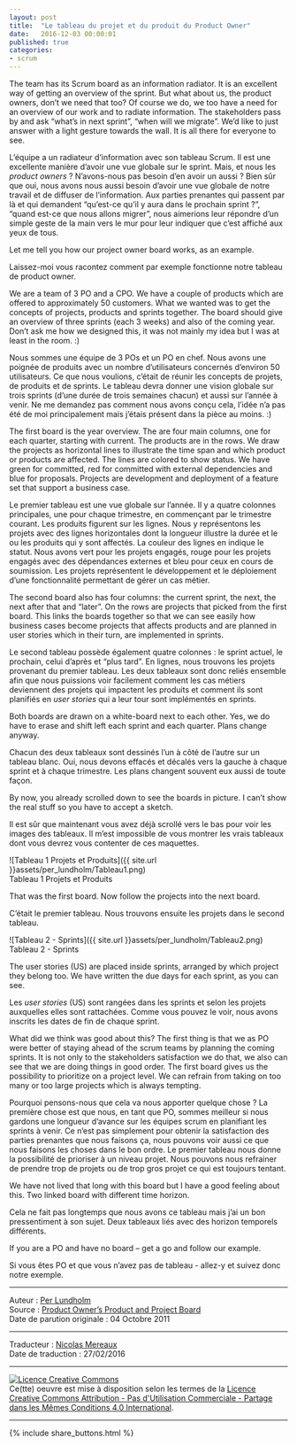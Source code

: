 ```yaml
---
layout: post
title:  "Le tableau du projet et du produit du Product Owner"
date:   2016-12-03 00:00:01
published: true
categories: 
- scrum
---
```


The team has its Scrum board as an information radiator. It is an excellent way of getting an overview of the sprint. But what about us, the product owners, don’t we need that too? Of course we do, we too have a need for an overview of our work and to radiate information. The stakeholders pass by and ask “what’s in next sprint”, “when will we migrate”. We’d like to just answer with a light gesture towards the wall. It is all there for everyone to see.

L’équipe a un radiateur d’information avec son tableau Scrum. Il est une excellente manière d’avoir une vue globale sur le sprint. Mais, et nous les _product owners_ ? N’avons-nous pas besoin d’en avoir un aussi ? Bien sûr que oui, nous avons nous aussi besoin d’avoir une vue globale de notre travail et de diffuser de l’information. Aux parties prenantes qui passent par là et qui demandent “qu’est-ce qu’il y aura dans le prochain sprint ?”, “quand est-ce que nous allons migrer”, nous aimerions leur répondre d’un simple geste de la main vers le mur pour leur indiquer que c’est affiché aux yeux de tous.

Let me tell you how our project owner board works, as an example.

Laissez-moi vous racontez comment par exemple fonctionne notre tableau de product owner.

We are a team of 3 PO and a CPO. We have a couple of products which are offered to approximately 50 customers. What we wanted was to get the concepts of projects, products and sprints together. The board should give an overview of three sprints (each 3 weeks) and also of the coming year. Don’t ask me how we designed this, it was not mainly my idea but I was at least in the room. :)

Nous sommes une équipe de 3 POs et un PO en chef. Nous avons une poignée de produits avec un nombre d’utilisateurs concernés d’environ 50 utilisateurs. Ce que nous voulions, c’était de réunir les concepts de projets, de produits et de sprints. Le tableau devra donner une vision globale sur trois sprints (d’une durée de trois semaines chacun) et aussi sur l’année à venir. Ne me demandez pas comment nous avons conçu cela, l’idée n’a pas été de moi principalement mais j’étais présent dans la pièce au moins. :)

The first board is the year overview. The are four main columns, one for each quarter, starting with current. The products are in the rows. We draw the projects as horizontal lines to illustrate  the time span and which product or products are affected. The lines are colored to show status. We have green for committed, red for committed with external dependencies and blue for proposals. Projects are development and deployment of a feature set that support a business case.

Le premier tableau est une vue globale sur l’année. Il y a quatre colonnes principales, une pour chaque trimestre, en commençant par le trimestre courant. Les produits figurent sur les lignes. Nous y représentons les projets avec des lignes horizontales dont la longueur illustre la durée et le ou les produits qui y sont affectés. La couleur des lignes en indique le statut. Nous avons vert pour les projets engagés, rouge pour les projets engagés avec des dépendances externes et bleu pour ceux en cours de soumission. Les projets représentent le développement et le déploiement d’une fonctionnalité permettant de gérer un cas métier.

The second board also has four columns: the current sprint, the next, the next after that and “later”.  On the rows are projects that picked from the first board.  This links the boards together so that we can see easily how business cases become projects that affects products and are planned in user stories which in their turn, are implemented in sprints.

Le second tableau possède également quatre colonnes : le sprint actuel, le prochain, celui d’après et “plus tard”. En lignes, nous trouvons les projets provenant du premier tableau. Les deux tableaux sont donc reliés ensemble afin que nous puissions voir facilement comment les cas métiers deviennent des projets qui impactent les produits et comment ils sont planifiés en _user stories_ qui a leur tour sont implémentés en sprints.

Both boards are drawn on a white-board next to each other. Yes, we do have to erase and shift left each sprint and each quarter. Plans change anyway. 

Chacun des deux tableaux sont dessinés l’un à côté de l’autre sur un tableau blanc. Oui, nous devons effacés et décalés vers la gauche à chaque sprint et à chaque trimestre. Les plans changent souvent eux aussi de toute façon.

By now, you already scrolled down to see the boards in picture. I can’t show the real stuff so you have to accept a sketch.

Il est sûr que maintenant vous avez déjà scrollé vers le bas pour voir les images des tableaux. Il m’est impossible de vous montrer les vrais tableaux dont vous devrez vous contenter de ces maquettes.

![Tableau 1 Projets et Produits]({{ site.url }}assets/per_lundholm/Tableau1.png)  
Tableau 1 Projets et Produits

That was the first board. Now follow the projects into the next board.

C’était le premier tableau. Nous trouvons ensuite les projets dans le second tableau.

![Tableau 2 - Sprints]({{ site.url }}assets/per_lundholm/Tableau2.png)  
Tableau 2 - Sprints

The user stories (US) are placed inside sprints, arranged by which project they belong too. We have written the due days for each sprint, as you can see.

Les _user stories_ (US) sont rangées dans les sprints et selon les projets auxquelles elles sont rattachées. Comme vous pouvez le voir, nous avons inscrits les dates de fin de chaque sprint.

What did we think was good about this? The first thing is that we as PO were better of staying ahead of the scrum teams by planning the coming sprints. It is not only to the stakeholders satisfaction we do that, we also can see that we are doing things in good order. The first board gives us the possibility to prioritize on a project level. We can refrain from taking on too many or too large projects which is always tempting.

Pourquoi pensons-nous que cela va nous apporter quelque chose ? La première chose est que nous, en tant que PO, sommes meilleur si nous gardons une longueur d’avance sur les équipes scrum en planifiant les sprints à venir. Ce n’est pas simplement pour obtenir la satisfaction des parties prenantes que nous faisons ça, nous pouvons voir aussi ce que nous faisons les choses dans le bon ordre. Le premier tableau nous donne la possibilité de prioriser à un niveau projet. Nous pouvons nous refrainer de prendre trop de projets ou de trop gros projet ce qui est toujours tentant.

We have not lived that long with this board but I have a good feeling about this. Two linked board with different time horizon.

Cela ne fait pas longtemps que nous avons ce tableau mais j’ai un bon pressentiment à son sujet. Deux tableaux liés avec des horizon temporels différents.

If you are a PO and have no board – get a go and follow our example.

Si vous êtes PO et que vous n’avez pas de tableau - allez-y et suivez donc notre exemple.

---  
Auteur : [Per Lundholm](https://www.crisp.se/konsulter/per-lundholm)  
Source : [Product Owner’s Product and Project Board](http://blog.crisp.se/2011/10/04/perlundholm/product-owners-product-and-project-board)  
Date de parution originale : 04 Octobre 2011  

---
Traducteur : [Nicolas Mereaux](http://www.les-traducteurs-agiles.org/traducteurs/)  
Date de traduction : 27/02/2016  

---

<a rel="license" href="http://creativecommons.org/licenses/by-nc-sa/4.0/"><img alt="Licence Creative Commons" style="border-width:0" src="http://i.creativecommons.org/l/by-nc-sa/4.0/88x31.png" /></a><br />Ce(tte) oeuvre est mise à disposition selon les termes de la <a rel="license" href="http://creativecommons.org/licenses/by-nc-sa/4.0/">Licence Creative Commons Attribution - Pas d'Utilisation Commerciale - Partage dans les Mêmes Conditions 4.0 International</a>.

---

{% include share_buttons.html %}
